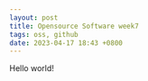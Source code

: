 ```yaml
---
layout: post
title: Opensource Software week7
tags: oss, github
date: 2023-04-17 18:43 +0800
---
```


Hello world!
